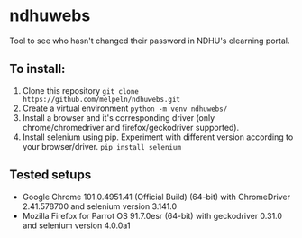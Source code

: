 # ndhuwebs

Tool to see who hasn't changed their password in NDHU's elearning portal. 

## To install:
1. Clone this repository
  ```git clone https://github.com/melpeln/ndhuwebs.git ```
2. Create a virtual environment
  ```python -m venv ndhuwebs/```
3. Install a browser and it's corresponding driver (only chrome/chromedriver and firefox/geckodriver supported).
3. Install selenium using pip. Experiment with different version according to your browser/driver.
 ```pip install selenium```

## Tested setups
* Google Chrome 101.0.4951.41 (Official Build) (64-bit) with ChromeDriver 2.41.578700 and selenium version 3.141.0
* Mozilla Firefox for Parrot OS 91.7.0esr (64-bit) with geckodriver 0.31.0 and selenium version 4.0.0a1
